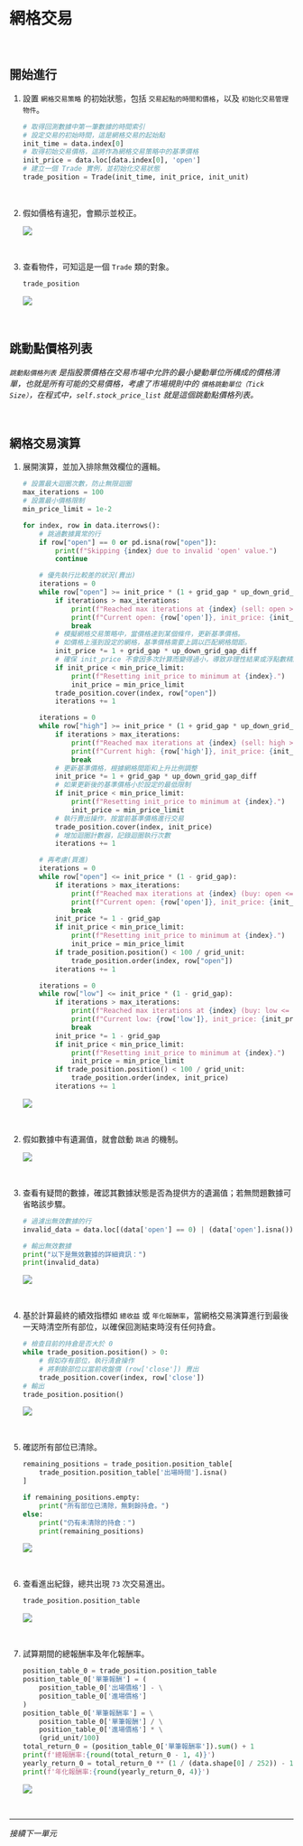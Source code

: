 # 網格交易

<br>

## 開始進行 

1. 設置 `網格交易策略` 的初始狀態，包括 `交易起點的時間和價格`，以及 `初始化交易管理物件`。

    ```python
    # 取得回測數據中第一筆數據的時間索引
    # 設定交易的初始時間，這是網格交易的起始點
    init_time = data.index[0]
    # 取得初始交易價格，這將作為網格交易策略中的基準價格
    init_price = data.loc[data.index[0], 'open']
    # 建立一個 Trade 實例，並初始化交易狀態
    trade_position = Trade(init_time, init_price, init_unit)
    ```

<br>

2. 假如價格有違犯，會顯示並校正。

    ![](images/img_88.png)

<br>

3. 查看物件，可知這是一個 `Trade` 類的對象。

    ```python
    trade_position
    ```

    ![](images/img_83.png)

<br>

## 跳動點價格列表

_`跳動點價格列表` 是指股票價格在交易市場中允許的最小變動單位所構成的價格清單，也就是所有可能的交易價格，考慮了市場規則中的 `價格跳動單位（Tick Size）`，在程式中，`self.stock_price_list` 就是這個跳動點價格列表。_

<br>

## 網格交易演算

1. 展開演算，並加入排除無效欄位的邏輯。

    ```python
    # 設置最大迴圈次數，防止無限迴圈
    max_iterations = 100
    # 設置最小價格限制
    min_price_limit = 1e-2

    for index, row in data.iterrows():
        # 跳過數據異常的行
        if row["open"] == 0 or pd.isna(row["open"]):
            print(f"Skipping {index} due to invalid 'open' value.")
            continue

        # 優先執行比較差的狀況(賣出)
        iterations = 0
        while row["open"] >= init_price * (1 + grid_gap * up_down_grid_gap_diff):
            if iterations > max_iterations:
                print(f"Reached max iterations at {index} (sell: open >= target).")
                print(f"Current open: {row['open']}, init_price: {init_price}, target: {init_price * (1 + grid_gap * up_down_grid_gap_diff)}")
                break
            # 模擬網格交易策略中，當價格達到某個條件，更新基準價格。
            # 如價格上漲到設定的網格，基準價格需要上調以匹配網格間距。
            init_price *= 1 + grid_gap * up_down_grid_gap_diff
            # 確保 init_price 不會因多次計算而變得過小，導致非理性結果或浮點數精度問題
            if init_price < min_price_limit:
                print(f"Resetting init_price to minimum at {index}.")
                init_price = min_price_limit
            trade_position.cover(index, row["open"])
            iterations += 1

        iterations = 0
        while row["high"] >= init_price * (1 + grid_gap * up_down_grid_gap_diff):
            if iterations > max_iterations:
                print(f"Reached max iterations at {index} (sell: high >= target).")
                print(f"Current high: {row['high']}, init_price: {init_price}, target: {init_price * (1 + grid_gap * up_down_grid_gap_diff)}")
                break
            # 更新基準價格，根據網格間距和上升比例調整
            init_price *= 1 + grid_gap * up_down_grid_gap_diff
            # 如果更新後的基準價格小於設定的最低限制
            if init_price < min_price_limit:
                print(f"Resetting init_price to minimum at {index}.")
                init_price = min_price_limit
            # 執行賣出操作，按當前基準價格進行交易
            trade_position.cover(index, init_price)
            # 增加迴圈計數器，記錄迴圈執行次數
            iterations += 1

        # 再考慮(買進)
        iterations = 0
        while row["open"] <= init_price * (1 - grid_gap):
            if iterations > max_iterations:
                print(f"Reached max iterations at {index} (buy: open <= target).")
                print(f"Current open: {row['open']}, init_price: {init_price}, target: {init_price * (1 - grid_gap)}")
                break
            init_price *= 1 - grid_gap
            if init_price < min_price_limit:
                print(f"Resetting init_price to minimum at {index}.")
                init_price = min_price_limit
            if trade_position.position() < 100 / grid_unit:
                trade_position.order(index, row["open"])
            iterations += 1

        iterations = 0
        while row["low"] <= init_price * (1 - grid_gap):
            if iterations > max_iterations:
                print(f"Reached max iterations at {index} (buy: low <= target).")
                print(f"Current low: {row['low']}, init_price: {init_price}, target: {init_price * (1 - grid_gap)}")
                break
            init_price *= 1 - grid_gap
            if init_price < min_price_limit:
                print(f"Resetting init_price to minimum at {index}.")
                init_price = min_price_limit
            if trade_position.position() < 100 / grid_unit:
                trade_position.order(index, init_price)
            iterations += 1
    ```

    ![](images/img_91.png)

<br>

2. 假如數據中有遺漏值，就會啟動 `跳過` 的機制。

    ![](images/img_56.png)

<br>

3. 查看有疑問的數據，確認其數據狀態是否為提供方的遺漏值；若無問題數據可省略該步驟。

    ```python
    # 過濾出無效數據的行
    invalid_data = data.loc[(data['open'] == 0) | (data['open'].isna())]

    # 輸出無效數據
    print("以下是無效數據的詳細資訊：")
    print(invalid_data)
    ```

    ![](images/img_70.png)

<br>

4. 基於計算最終的績效指標如 `總收益` 或 `年化報酬率`，當網格交易演算進行到最後一天時清空所有部位，以確保回測結束時沒有任何持倉。

    ```python
    # 檢查目前的持倉是否大於 0
    while trade_position.position() > 0:
        # 假如存有部位，執行清倉操作
        # 將剩餘部位以當前收盤價 (row['close']) 賣出
        trade_position.cover(index, row['close'])
    # 輸出
    trade_position.position()
    ```

    ![](images/img_87.png)

<br>

5. 確認所有部位已清除。

    ```python
    remaining_positions = trade_position.position_table[
        trade_position.position_table['出場時間'].isna()
    ]

    if remaining_positions.empty:
        print("所有部位已清除，無剩餘持倉。")
    else:
        print("仍有未清除的持倉：")
        print(remaining_positions)
    ```

    ![](images/img_71.png)

<br>

6. 查看進出紀錄，總共出現 `73` 次交易進出。

    ```python
    trade_position.position_table
    ```

    ![](images/img_29.png)

<br>

7. 試算期間的總報酬率及年化報酬率。

    ```python
    position_table_0 = trade_position.position_table
    position_table_0['單筆報酬'] = (
        position_table_0['出場價格'] - \
        position_table_0['進場價格']
    )
    position_table_0['單筆報酬率'] = \
        position_table_0['單筆報酬'] / \
        position_table_0['進場價格'] * \
        (grid_unit/100)
    total_return_0 = (position_table_0['單筆報酬率']).sum() + 1
    print(f'總報酬率:{round(total_return_0 - 1, 4)}')
    yearly_return_0 = total_return_0 ** (1 / (data.shape[0] / 252)) - 1
    print(f'年化報酬率:{round(yearly_return_0, 4)}')
    ```

    ![](images/img_72.png)

<br>

___

_接續下一單元_